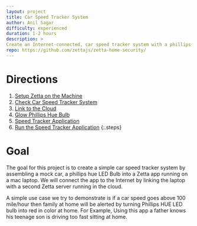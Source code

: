 ```yaml
---
layout: project
title: Car Speed Tracker System
author: Anil Sagar
difficulty: experienced
duration: 1-2 hours
description: >
Create an Internet-connected, car speed tracker system with a phillips hue bulb, mock car.
repo: https://github.com/zettajs/zetta-home-security/
---
```


# Directions

1. [Setup Zetta on the Machine](#step-1-setup-zetta-on-the-machine)
1. [Check Car Speed Tracker System](#step-2-check-car-speed)
1. [Link to the Cloud](#step-3-link-to-the-cloud)
1. [Glow Phillips Hue Bulb](#step-4-glow-phillips-hue)
1. [Speed Tracker Application](#step-5-speed-tracker-application)
1. [Run the Speed Tracker Application](#step-6-run-the-spped-tracker-app)
{:.steps}

# Goal

The goal for this project is to create a simple car speed tracker system by assembling a mock car, a phillips hue LED Bulb into a Zetta app running on a mac laptop. We will connect the app to the Internet by linking the laptop with a second Zetta server running in the cloud.

A simple use case we try to demonstrate is if a car speed goes above 100 mile/hour then family at home will be alerted by turning Phillips HUE LED bulb into red in color at home. For Example, Using this app a father knows his teenage son is driving too fast sitting at home.
